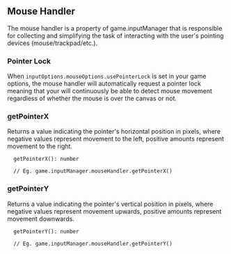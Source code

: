 ## Mouse Handler
The mouse handler is a property of game.inputManager that is responsible for collecting and simplifying the task of interacting with the user's pointing devices (mouse/trackpad/etc.).

### Pointer Lock
When ```inputOptions.mouseOptions.usePointerLock``` is set in your game options, the mouse handler will automatically request a pointer lock meaning that your will continuously be able to detect mouse movement regardless of whether the mouse is over the canvas or not.

### getPointerX
Returns a value indicating the pointer's horizontal position in pixels, where negative values represent movement to the left, positive amounts represent movement to the right.

```
  getPointerX(): number

  // Eg. game.inputManager.mouseHandler.getPointerX()
```

### getPointerY
Returns a value indicating the pointer's vertical position in pixels, where negative values represent movement upwards, positive amounts represent movement downwards.

```
  getPointerY(): number

  // Eg. game.inputManager.mouseHandler.getPointerY()
```
